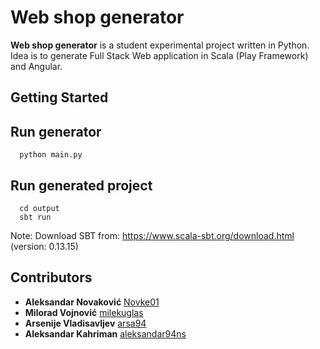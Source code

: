 # Web shop generator

**Web shop generator** is a student experimental project written in Python. Idea is to generate Full Stack Web application in Scala (Play Framework) and Angular.

## Getting Started

## Run generator
```
  python main.py
```

## Run generated project
```
  cd output
  sbt run
```
Note: Download SBT from: https://www.scala-sbt.org/download.html (version: 0.13.15)
   
## Contributors

* **Aleksandar Novaković** [Novke01](https://github.com/Novke01)
* **Milorad Vojnović** [milekuglas](https://github.com/milekuglas)
* **Arsenije Vladisavljev** [arsa94](https://github.com/arsa94)
* **Aleksandar Kahriman** [aleksandar94ns](https://github.com/aleksandar94ns)